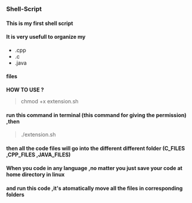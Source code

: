 ### Shell-Script
#### This is my first shell script 
#### It is very usefull to organize my
* .cpp
* .c
* .java 
#### files

**HOW TO USE ?**
> chmod +x extension.sh 
#### run this command in terminal (this command for giving the permission)  ,then
> ./extension.sh
#### then all the code files will go into the different different folder (C_FILES ,CPP_FILES ,JAVA_FILES)
#### When you code in any language ,no matter you just save your code at home directory in linux 
#### and run this code ,it's atomatically move all the files in corresponding folders
